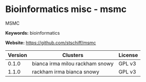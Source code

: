 # Bioinformatics misc - msmc

MSMC

**Keywords:** bioinformatics

**Website:** <https://github.com/stschiff/msmc>

| Version | Clusters | License |
| ------- | -------- | ------- |
| 0.1.0 | bianca irma milou rackham snowy | GPL v3 |
| 1.1.0 | rackham irma bianca snowy | GPL v3 |
